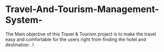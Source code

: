 # Travel-And-Tourism-Management-System-
The Main objective of this Travel &amp; Tourism project is to make the travel easy and comfortable for the users right from finding the hotel and destination . I
